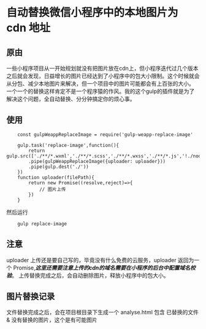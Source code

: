 # 自动替换微信小程序中的本地图片为 cdn 地址
## 原由 
一些小程序项目从一开始规划就没有把图片放在cdn上，但小程序迭代过几个版本之后就会发现，日益增长的图片已经达到了小程序中的包大小限制。这个时候就会从分包、减少本地图片来解决，但一个项目中的图片可能都会有上百张的大小。 一个一个的替换这样肯定不是一个程序猿的作风。我的这个gulp的插件就是为了解决这个问题，全自动替换、分分钟搞定你的烦心事。
## 使用
```
	const gulpWeappReplaceImage = require('gulp-weapp-replace-image'

	gulp.task('replace-image',function(){
		return gulp.src(['./**/*.wxml','./**/*.scss','./**/*.wxss','./**/*.js','!./node_modules/**/*.*'])
		.pipe(gulpWeappReplaceImage({uploader: uploader}))
		.pipe(gulp.dest('./'))
	})
	function uploader(filePath){
		return new Promise((resolve,reject)=>{
			// 图片上传
		})
	}

```

然后运行
```
	gulp replace-image
```

## 注意
uploader 上传还是要自己写的，毕竟没有什么免费的云服务，uploader 返回为一个 Promise,***这里还需要注意上传的cdn的域名需要在小程序的后台中配置域名校验***。 上传替换完成之后，会自动删除图片，释放小程序中的包大小。

## 图片替换记录
文件替换完成之后，会在项目根目录下生成一个 analyse.html 包含 已替换的文件& 没有替换的图片，这个是有可能图片